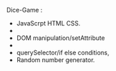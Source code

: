 Dice-Game :


- JavaScrpt HTML CSS.
- 
 - DOM manipulation/setAttribute
 - 
 - querySelector/if else conditions,
 - Random number generator.



